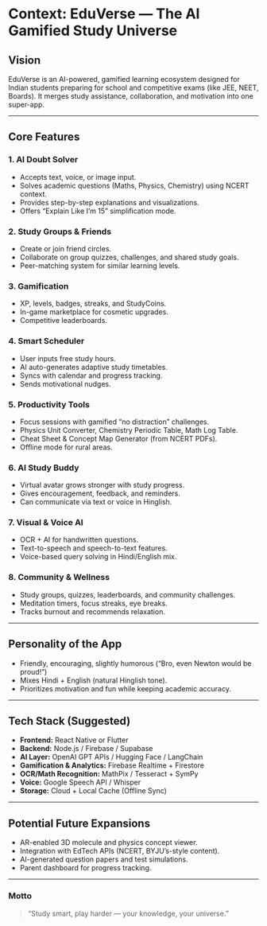 # Context: EduVerse — The AI Gamified Study Universe

## Vision
EduVerse is an AI-powered, gamified learning ecosystem designed for Indian students preparing for school and competitive exams (like JEE, NEET, Boards). It merges study assistance, collaboration, and motivation into one super-app.

---

## Core Features

### 1. AI Doubt Solver
- Accepts text, voice, or image input.
- Solves academic questions (Maths, Physics, Chemistry) using NCERT context.
- Provides step-by-step explanations and visualizations.
- Offers “Explain Like I’m 15” simplification mode.

### 2. Study Groups & Friends
- Create or join friend circles.
- Collaborate on group quizzes, challenges, and shared study goals.
- Peer-matching system for similar learning levels.

### 3. Gamification
- XP, levels, badges, streaks, and StudyCoins.
- In-game marketplace for cosmetic upgrades.
- Competitive leaderboards.

### 4. Smart Scheduler
- User inputs free study hours.
- AI auto-generates adaptive study timetables.
- Syncs with calendar and progress tracking.
- Sends motivational nudges.

### 5. Productivity Tools
- Focus sessions with gamified “no distraction” challenges.
- Physics Unit Converter, Chemistry Periodic Table, Math Log Table.
- Cheat Sheet & Concept Map Generator (from NCERT PDFs).
- Offline mode for rural areas.

### 6. AI Study Buddy
- Virtual avatar grows stronger with study progress.
- Gives encouragement, feedback, and reminders.
- Can communicate via text or voice in Hinglish.

### 7. Visual & Voice AI
- OCR + AI for handwritten questions.
- Text-to-speech and speech-to-text features.
- Voice-based query solving in Hindi/English mix.

### 8. Community & Wellness
- Study groups, quizzes, leaderboards, and community challenges.
- Meditation timers, focus streaks, eye breaks.
- Tracks burnout and recommends relaxation.

---

## Personality of the App
- Friendly, encouraging, slightly humorous (“Bro, even Newton would be proud!”)
- Mixes Hindi + English (natural Hinglish tone).
- Prioritizes motivation and fun while keeping academic accuracy.

---

## Tech Stack (Suggested)
- **Frontend:** React Native or Flutter
- **Backend:** Node.js / Firebase / Supabase
- **AI Layer:** OpenAI GPT APIs / Hugging Face / LangChain
- **Gamification & Analytics:** Firebase Realtime + Firestore
- **OCR/Math Recognition:** MathPix / Tesseract + SymPy
- **Voice:** Google Speech API / Whisper
- **Storage:** Cloud + Local Cache (Offline Sync)

---

## Potential Future Expansions
- AR-enabled 3D molecule and physics concept viewer.
- Integration with EdTech APIs (NCERT, BYJU’s-style content).
- AI-generated question papers and test simulations.
- Parent dashboard for progress tracking.

---

### Motto
> “Study smart, play harder — your knowledge, your universe.”